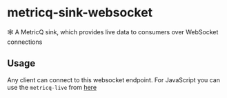 # metricq-sink-websocket
🕸 A MetricQ sink, which provides live data to consumers over WebSocket connections

## Usage

Any client can connect to this websocket endpoint. For JavaScript you can use the `metricq-live` from [here](https://github.com/metricq/metricq-js)
